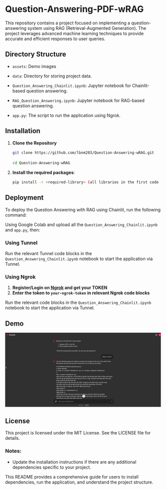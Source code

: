 # **Question-Answering-PDF-wRAG**

This repository contains a project focused on implementing a question-answering system using RAG (Retrieval-Augmented Generation). The project leverages advanced machine learning techniques to provide accurate and efficient responses to user queries.

## **Directory Structure**

- `assets`: Demo images

- `data`: Directory for storing project data.

- `Question_Answering_Chainlit.ipynb`: Jupyter notebook for Chainlit-based question answering.

- `RAG_Question_Answering.ipynb`: Jupyter notebook for RAG-based question answering.

- `app.py`: The script to run the application using Ngrok.

## **Installation**
1. **Clone the Repository**
   ```bash
   git clone https://github.com/lbnm203/Question-Answering-wRAG.git

   cd Question-Answering-wRAG
   ```

3. **Install the required packages**:
    ```bash
    pip install -r <required-library> (all libraries in the first code block in Question_Answering_Chainlit.ipynb file)
    ```


## **Deployment**

To deploy the Question Answering with RAG using Chainlit, run the following command:

Using Google Colab and upload all the `Question_Answering_Chainlit.ipynb` and `app.py`, then:
### Using Tunnel
Run the relevant Tunnel code blocks in the `Question_Answering_Chainlit.ipynb` notebook to start the application via Tunnel.
### Using Ngrok
1. **Register/Login on [Ngrok](https://ngrok.com/) and get your TOKEN**
2. **Enter the token to `your-ngrok-token` in relevant Ngrok code blocks**

Run the relevant code blocks in the `Question_Answering_Chainlit.ipynb` notebook to start the application via Tunnel.


## **Demo**
<p align = 'center'>
   <img src='./assets/demo.png'>
</p>

## License
This project is licensed under the MIT License. See the LICENSE file for details.


### Notes:
- Update the installation instructions if there are any additional dependencies specific to your project.

This README provides a comprehensive guide for users to install dependencies, run the application, and understand the project structure.